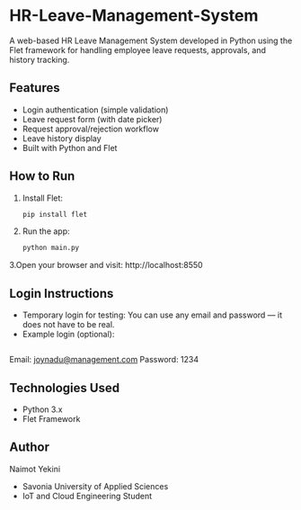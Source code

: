  # HR-Leave-Management-System
A web-based HR Leave Management System developed in Python using the Flet framework for handling employee leave requests, approvals, and history tracking.

## Features
- Login authentication (simple validation)
- Leave request form (with date picker)
- Request approval/rejection workflow
- Leave history display
- Built with Python and Flet

## How to Run
1. Install Flet:
   ```bash
   pip install flet
2. Run the app:
    ```bash
    python main.py
3.Open your browser and visit:
    http://localhost:8550
 
 ## Login Instructions

- Temporary login for testing: You can use any email and password — it does not have to be real.
- Example login (optional):
   ```bash
Email: joynadu@management.com
Password: 1234


## Technologies Used
- Python 3.x
- Flet Framework

## Author
Naimot Yekini
- Savonia University of Applied Sciences
- IoT and Cloud Engineering Student


